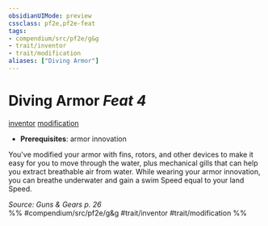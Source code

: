 ```yaml
---
obsidianUIMode: preview
cssclass: pf2e,pf2e-feat
tags:
- compendium/src/pf2e/g&g
- trait/inventor
- trait/modification
aliases: ["Diving Armor"]
---
```

# Diving Armor  *Feat 4*  
[inventor](../../Rules/traits/inventor-g-g.md)  [modification](../../Rules/traits/modification-g-g.md)  

- **Prerequisites**: armor innovation

You've modified your armor with fins, rotors, and other devices to make it easy for you to move through the water, plus mechanical gills that can help you extract breathable air from water. While wearing your armor innovation, you can breathe underwater and gain a swim Speed equal to your land Speed.

*Source: Guns & Gears p. 26*  
%% #compendium/src/pf2e/g&g #trait/inventor #trait/modification %%